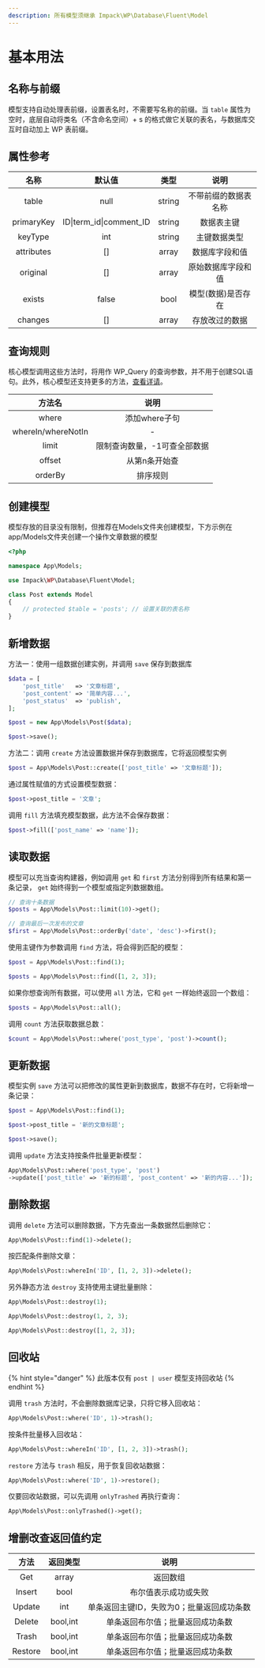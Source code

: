 ```yaml
---
description: 所有模型须继承 Impack\WP\Database\Fluent\Model
---
```


# 基本用法

## 名称与前缀

模型支持自动处理表前缀，设置表名时，不需要写名称的前缀。当 `table` 属性为空时，底层自动将类名（不含命名空间）+ s 的格式做它关联的表名，与数据库交互时自动加上 WP 表前缀。

## 属性参考

|     名称     |            默认值            |   类型   |     说明     |
| :--------: | :-----------------------: | :----: | :--------: |
|    table   |            null           | string | 不带前缀的数据表名称 |
| primaryKey | ID\|term\_id\|comment\_ID | string |    数据表主键   |
|   keyType  |            int            | string |   主键数据类型   |
| attributes |            \[]            |  array |   数据库字段和值  |
|  original  |            \[]            |  array |  原始数据库字段和值 |
|   exists   |           false           |  bool  | 模型(数据)是否存在 |
|   changes  |            \[]            |  array |   存放改过的数据  |

## 查询规则

核心模型调用这些方法时，将用作 WP\_Query 的查询参数，并不用于创建SQL语句。此外，核心模型还支持更多的方法，[查看详请](https://imwp.yimmr.com/shu-ju-mo-xing/he-xin-mo-xing)。

|         方法名        |        说明       |
| :----------------: | :-------------: |
|        where       |    添加where子句    |
| whereIn/whereNotIn |        -        |
|        limit       | 限制查询数量，-1可查全部数据 |
|       offset       |     从第n条开始查     |
|       orderBy      |       排序规则      |

## 创建模型

模型存放的目录没有限制，但推荐在Models文件夹创建模型，下方示例在app/Models文件夹创建一个操作文章数据的模型

```php
<?php

namespace App\Models;

use Impack\WP\Database\Fluent\Model;

class Post extends Model
{
    // protected $table = 'posts'; // 设置关联的表名称
}
```

## 新增数据

方法一：使用一组数据创建实例，并调用 `save` 保存到数据库

```php
$data = [
    'post_title'   => '文章标题',
    'post_content' => '简单内容...',
    'post_status'  => 'publish',   
];

$post = new App\Models\Post($data);

$post->save();
```

方法二：调用 `create` 方法设置数据并保存到数据库，它将返回模型实例

```php
$post = App\Models\Post::create(['post_title' => '文章标题']);
```

通过属性赋值的方式设置模型数据：

```php
$post->post_title = '文章';
```

调用 `fill` 方法填充模型数据，此方法不会保存数据：

```php
$post->fill(['post_name' => 'name']);
```

## 读取数据

模型可以充当查询构建器，例如调用 `get` 和 `first` 方法分别得到所有结果和第一条记录， `get` 始终得到一个模型或指定列数据数组。

```php
// 查询十条数据
$posts = App\Models\Post::limit(10)->get();

// 查询最后一次发布的文章
$first = App\Models\Post::orderBy('date', 'desc')->first();
```

使用主键作为参数调用 `find` 方法，将会得到匹配的模型：

```php
$post = App\Models\Post::find(1);

$posts = App\Models\Post::find([1, 2, 3]);
```

如果你想查询所有数据，可以使用 `all` 方法，它和 `get` 一样始终返回一个数组：

```php
$posts = App\Models\Post::all();
```

调用 `count` 方法获取数据总数：

```php
$count = App\Models\Post::where('post_type', 'post')->count();
```

## 更新数据

模型实例 `save` 方法可以把修改的属性更新到数据库，数据不存在时，它将新增一条记录：

```php
$post = App\Models\Post::find(1);

$post->post_title = '新的文章标题';

$post->save();
```

调用 `update` 方法支持按条件批量更新模型：

```php
App\Models\Post::where('post_type', 'post')
->update(['post_title' => '新的标题', 'post_content' => '新的内容...']);
```

## 删除数据

调用 `delete` 方法可以删除数据，下方先查出一条数据然后删除它：

```php
App\Models\Post::find(1)->delete();
```

按匹配条件删除文章：

```php
App\Models\Post::whereIn('ID', [1, 2, 3])->delete();
```

另外静态方法 `destroy` 支持使用主键批量删除：

```php
App\Models\Post::destroy(1);

App\Models\Post::destroy(1, 2, 3);

App\Models\Post::destroy([1, 2, 3]);
```

## 回收站

{% hint style="danger" %}
此版本仅有 `post | user` 模型支持回收站
{% endhint %}

调用 `trash` 方法时，不会删除数据库记录，只将它移入回收站：

```php
App\Models\Post::where('ID', 1)->trash();
```

按条件批量移入回收站：

```php
App\Models\Post::whereIn('ID', [1, 2, 3])->trash();
```

`restore` 方法与 `trash` 相反，用于恢复回收站数据：

```php
App\Models\Post::where('ID', 1)->restore();
```

仅要回收站数据，可以先调用 `onlyTrashed` 再执行查询：

```php
App\Models\Post::onlyTrashed()->get();
```

## 增删改查返回值约定

|    方法   |   返回类型   |           说明           |
| :-----: | :------: | :--------------------: |
|   Get   |   array  |          返回数组          |
|  Insert |   bool   |       布尔值表示成功或失败       |
|  Update |    int   | 单条返回主键ID，失败为0；批量返回成功条数 |
|  Delete | bool,int |    单条返回布尔值；批量返回成功条数    |
|  Trash  | bool,int |    单条返回布尔值；批量返回成功条数    |
| Restore | bool,int |    单条返回布尔值；批量返回成功条数    |
